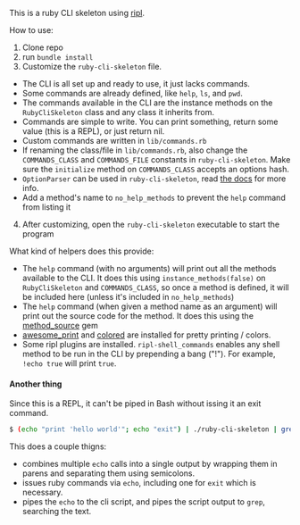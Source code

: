 This is a ruby CLI skeleton using [ripl](https://github.com/cldwalker/ripl).

How to use:

1. Clone repo
2. run `bundle install`
3. Customize the `ruby-cli-skeleton` file.
  - The CLI is all set up and ready to use, it just lacks commands.
  - Some commands are already defined, like `help`, `ls`, and `pwd`.
  - The commands available in the CLI are the instance methods
    on the `RubyCliSkeleton` class and any class it inherits from.
  - Commands are simple to write. You can print something, return some value
    (this is a REPL), or just return nil.
  - Custom commands are written in `lib/commands.rb`
  - If renaming the class/file in `lib/commands.rb`, also change the `COMMANDS_CLASS`
    and `COMMANDS_FILE` constants in `ruby-cli-skeleton`. Make sure the `initialize` method
    on `COMMANDS_CLASS` accepts an options hash.
  - `OptionParser` can be used in `ruby-cli-skeleton`, read [the docs](http://ruby-doc.org/stdlib-2.3.0/libdoc/optparse/rdoc/OptionParser.html)
    for more info.
  - Add a method's name to `no_help_methods` to prevent the `help` command from listing it
4. After customizing, open the `ruby-cli-skeleton` executable to start the program

What kind of helpers does this provide:
  - The `help` command (with no arguments) will print out all the methods available to the CLI.
    It does this using `instance_methods(false)` on `RubyCliSkeleton` and `COMMANDS_CLASS`, so
    once a method is defined, it will be included here (unless it's included in `no_help_methods`)
  - The `help` command (when given a method name as an argument) will print out the
    source code for the method. It does this using the [method_source](https://github.com/banister/method_source) gem
  - [awesome_print](https://github.com/michaeldv/awesome_print/) and [colored](https://github.com/defunkt/colored) are installed for pretty printing / colors.
  - Some ripl plugins are installed. `ripl-shell_commands` enables any shell method to be run in the CLI by prepending a bang ("!").
    For example, `!echo true` will print `true`.


#### Another thing

Since this is a REPL, it can't be piped in Bash without issing it an exit command.

```bash
$ (echo "print 'hello world'"; echo "exit") | ./ruby-cli-skeleton | grep hello
```

This does a couple thigns:
  - combines multiple `echo` calls into a single output by wrapping them in parens and separating them using semicolons.
  - issues ruby commands via `echo`, including one for `exit` which is necessary.
  - pipes the `echo` to the cli script, and pipes the script output to `grep`, searching the text. 

